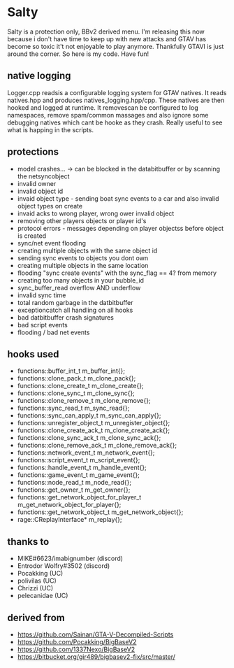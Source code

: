 # Salty

Salty is a protection only, BBv2 derived menu. I'm releasing this now because i don't have time to keep up with new attacks and GTAV has become so toxic it't not enjoyable to play anymore.  Thankfully GTAVI is just around the corner.  So here is my code.  Have fun!

## native logging

Logger.cpp readsis a configurable logging system for GTAV natives.  It reads natives.hpp and produces natives_logging.hpp/cpp.   These natives are then hooked and logged at runtime.  It removescan be configured to log namespaces, remove spam/common massages and also ignore some debugging natives which cant be hooke as they crash.  Really useful to see what is happing in the scripts.

## protections

- model crashes... -> can be blocked in the databitbuffer or by scanning the netsyncobject
- invalid owner
- invalid object id
- invaid object type - sending boat sync events to a car and also invalid object types on create
- invaid acks to wrong player, wrong ower invalid object 
- removing other players objects or player id's
- protocol errors - messages depending on player objectss before object is created
- sync/net event flooding
- creating multiple objects with the same object id
- sending sync events to objects you dont own
- creating multiple objects in the same location
- flooding "sync create events" with the sync_flag == 4? from memory
- creating too many objects in your bubble_id
- sync_buffer_read overflow AND underflow
- invalid sync time
- total random garbage in the datbitbuffer
- exceptioncatch all handling on all hooks
- bad datbitbuffer crash signatures
- bad script events
- flooding / bad net events

## hooks used

- functions::buffer_int_t m_buffer_int{};
- functions::clone_pack_t m_clone_pack{};
- functions::clone_create_t m_clone_create{};
- functions::clone_sync_t m_clone_sync{};
- functions::clone_remove_t m_clone_remove{};
- functions::sync_read_t m_sync_read{};
- functions::sync_can_apply_t m_sync_can_apply{};
- functions::unregister_object_t m_unregister_object{};
- functions::clone_create_ack_t m_clone_create_ack{};
- functions::clone_sync_ack_t m_clone_sync_ack{};
- functions::clone_remove_ack_t m_clone_remove_ack{};
- functions::network_event_t m_network_event{};
- functions::script_event_t m_script_event{};
- functions::handle_event_t m_handle_event{};
- functions::game_event_t m_game_event{};
- functions::node_read_t m_node_read{};
- functions::get_owner_t m_get_owner{};
- functions::get_network_object_for_player_t m_get_network_object_for_player{};
- functions::get_network_object_t m_get_network_object{};  
- rage::CReplayInterface* m_replay{};

## thanks to

- MIKE#6623/imabignumber (discord)
- Entrodor Wolfry#3502 (discord)
- Pocakking (UC)
- polivilas (UC)
- Chrizzi (UC)
- pelecanidae (UC)

## derived from

 - https://github.com/Sainan/GTA-V-Decompiled-Scripts
 - https://github.com/Pocakking/BigBaseV2
 - https://github.com/1337Nexo/BigBaseV2
 - https://bitbucket.org/gir489/bigbasev2-fix/src/master/
  
